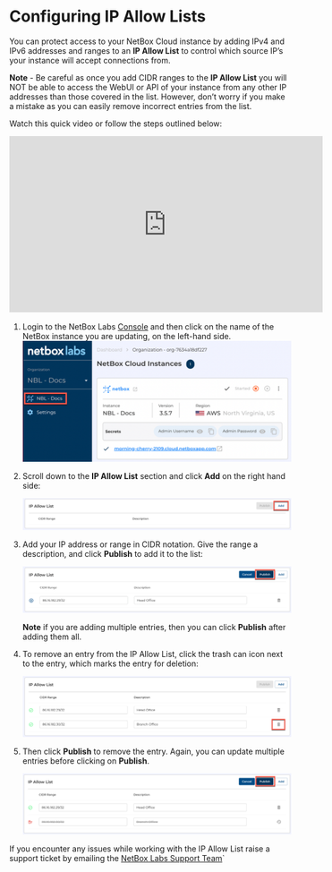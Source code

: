 # Configuring IP Allow Lists

You can protect access to your NetBox Cloud instance by adding IPv4 and IPv6 addresses and ranges to an **IP Allow List** to control which source IP’s your instance will accept connections from. 

**Note** - Be careful as once you add CIDR ranges to the **IP Allow List** you will NOT be able to access the WebUI or API of your instance from any other IP addresses than those covered in the list. However, don’t worry if you make a mistake as you can easily remove incorrect entries from the list. 

Watch this quick video or follow the steps outlined below: 

<iframe width="560" height="315" src="https://www.youtube.com/embed/utSGhkWlEzs?si=W21nq5HvlusX0oLd" title="YouTube video player" frameborder="0" allow="accelerometer; autoplay; clipboard-write; encrypted-media; gyroscope; picture-in-picture; web-share" allowfullscreen></iframe>


1. Login to the NetBox Labs [Console](https://console.netboxlabs.com/dashboard/) and then click on the name of the NetBox instance you are updating, on the left-hand side.  
    ![select netbox instance](../images/ip_allow_list/ip_allow_list_1.png)

2. Scroll down to the **IP Allow List** section and click **Add** on the right hand side: 

    ![Add new IP](../images/ip_allow_list/ip_allow_list_2.png)

3. Add your IP address or range in CIDR notation. Give the range a description, and click **Publish** to add it to the list: 

    ![Publish IP allow List](../images/ip_allow_list/ip_allow_list_3.png)

    **Note** if you are adding multiple entries, then you can click **Publish** after adding them all. 

4. To remove an entry from the IP Allow List, click the trash can icon next to the entry, which marks the entry for deletion:

    ![remove entry](../images/ip_allow_list/ip_allow_list_4.png)

5. Then click **Publish** to remove the entry. Again, you can update multiple entries before clicking on **Publish**.

    ![Publish IP allow list](../images/ip_allow_list/ip_allow_list_5.png)

If you encounter any issues while working with the IP Allow List raise a support ticket by emailing the [NetBox Labs Support Team](mailto:support@netboxlabs.com)`